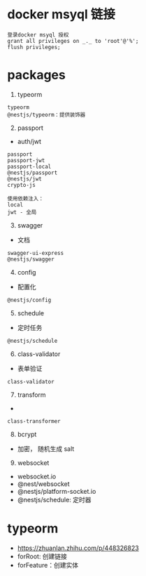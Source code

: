 # docker msyql 链接

```
登录docker msyql 授权
grant all privileges on _._ to 'root'@'%';
flush privileges;
```

# packages

1. typeorm

```
typeorm
@nestjs/typeorm：提供装饰器
```

2. passport

- auth/jwt

```
passport
passport-jwt
passport-local
@nestjs/passport
@nestjs/jwt
crypto-js
```

```
使用依赖注入：
local
jwt - 全局
```

3. swagger

- 文档

```
swagger-ui-express
@nestjs/swagger
```

4. config

- 配置化

```
@nestjs/config
```

5. schedule

- 定时任务

```
@nestjs/schedule
```

6. class-validator

- 表单验证

```
class-validator
```

7. transform

-

```
class-transformer
```

8. bcrypt

- 加密， 随机生成 salt

9. websocket

- websocket.io
- @nest/websocket
- @nestjs/platform-socket.io
- @nestjs/schedule: 定时器

# typeorm

- https://zhuanlan.zhihu.com/p/448326823
- forRoot: 创建链接
- forFeature：创建实体
